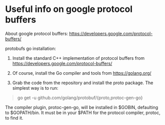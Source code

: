 Useful info on google protocol buffers
===================================================
About google protocol buffers: https://developers.google.com/protocol-buffers/

protobufs go installation:

1. Install the standard C++ implementation of protocol buffers from https://developers.google.com/protocol-buffers/

2. Of course, install the Go compiler and tools from https://golang.org/

3. Grab the code from the repository and install the proto package. The simplest way is to run:
 > go get -u github.com/golang/protobuf/{proto,protoc-gen-go}
 
The compiler plugin, protoc-gen-go, will be installed in $GOBIN, defaulting to $GOPATH/bin.
It must be in your $PATH for the protocol compiler, protoc, to find it.